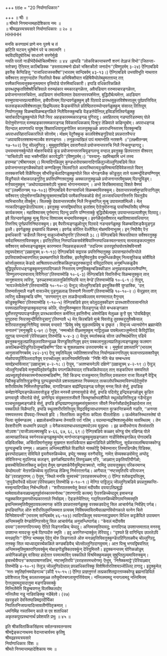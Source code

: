 +++
title = "20 निर्याणाधिकारः"

+++
॥ श्रीः ॥  
॥ श्रीमते निगमान्तमहादेशिकाय नमः ॥  
॥ श्रीमद्रहस्यत्रयसारे निर्याणाधिकारः ॥ २० ॥  
HHHHH  
  
मनसि करणग्रामं प्राणे मनः पुरुषे च तं  
झटिति घटयन् भूतेष्वेनं परे च तमात्मनि ।  
स्वविदविदुषोरित्थं साधारणे सरणेर्मुखे  
नयति परतो नाडीभेदैर्यथोचितमीश्वरः ॥ ४४ ॥इप्पडि ‘‘लोकविक्रान्तचरणौ शरणं तेऽव्रजं विभो’’(जितन्ता-स्तोत्रम्) ऎऩ्ऱिवऩ् काल्बिडिक्क ‘‘हस्तावलम्बनो ह्येको भक्तिक्रीतो जनार्दनः’’(विष्णुदर्मम् ३-२४) ऎऩ्गिऱबडिये इवऩैक् कैप्पिडित्तु ‘‘राजाधिराजस्सर्वेषां’’(भारतम् सान्दिबर्वम् ४३-१३।) ऎऩ्गिऱबडिये उभयविभूति नाथऩाऩ सर्वेश्वरऩ् ताऩुगन्ददॊरु निलत्तिले वैक्क अभिषिक्तैयाऩ महिषियैप्पोलेबहुमतऩाय्त् तऩ् परमैकान्तित्वत्तुक्कनुरूपमाऩ वृत्तियोडे पोरुमिव्वधिकारी। इप्पडि वधिकारिकळिले प्रारब्धदुष्कृतविशेषवैचित्रियाले वरुमहंकार ममकारङ्गळॆऩ्ऩ, अवैयडियाग वरुमपचारङ्गळॆऩ्ऩ, प्रयोजनान्तररुचियॆऩ्ऩ, अदडियाग संभावितमाऩ देवतान्तरस्पर्शमॆऩ्ऩ, बुद्धिदौर्बल्यमॆऩ्ऩ, अदडियाग वरुमुपायान्तरप्रत्याशैयॆऩ्ऩ, इव्वैपरीत्यम् पिऱन्दवर्गळुक्कुम् इवै पिऱवादे प्रारब्धसुकृतविशेषत्तालुम् पूर्वप्रपत्तियिल् फलसङ्कल्पविशेषत्तालुम् छिद्रमिल्लाद कैङ्कर्यत्तिले प्रतिष्ठितराय्प्पोन्दवर्गळुक्कुम् संसारत् तिऩिऩ्ऱुम् निर्याणत्तुक्कु विळम्बाविळम्बङ्गळिले निलैयिरुक्कुम्बडि यॆङ्ङऩेयॆऩ्ऩिल्,इव्विडत्तिलिवर्गळुक्कु चार्वाकादिगळुक्कुप्पोले निलै निऩ्ऱ अहङ्कारममकारङ्गळ् पुगिरादु। अवहितराय् नडप्पारिडरुमाप् पोले यॆऩ्ऱेऩुमॊरुगाल् वरुमहङ्कारममकारङ्गळ् विवेकावधिकळाय् पिऩ्बुऱ्ऱ तॆळिवाले कऴिन्दुबोम्। अपराधङ्गळ् पिऱन्दाल् क्षापणावधि यायुम् शिक्षावधियायुङ्गोलिऩ कालत्तुक्कुळ्ळे अपराधनिस्तारम् पिऱक्कुम्बडि अपराधपरिहाराधिकारत्तिले सॊऩ्ऩोम्। मोक्षम् पॆऱुगैक्कुक् कालविशेषङ्गुऱियादे प्रपन्नराऩरैप्पऱ्ऱ ‘‘अपायाविरतश्शश्वन्माञ्चैव शरणङ्गतः । तनूकृत्याखिलं पापं मामाप्नोति नरश्शनैः ॥’’(लक्ष्मीतन्त्रम् १७-१०२) ऎऩ्ऱु सॊल्लुगिऱदु। मुमुक्षुवायिऴिन् दवऩागैयाले प्रयोजनान्तररुचि निलै निऱ्कवुण्डागादु। उभयभावनर्क्कुप्पोले मोक्षरुचियोडे कूड प्रयोजनान्तररुचियुङ्गलन्दु वन्दाल् इवऩुक्कु हितपरऩाऩ वीश्वरऩ् ‘‘याचितोऽपि सदा भक्तैर्नाहितं कारयेद्धरिः’’(विष्णुदर्मम्।) ‘‘यस्यानु- ग्रहमिच्छामि धनं तस्य हराम्यह’’(श्रीबागवदम्।) मित्यादिगळिलुम् कुण्डधारोपाख्यानादिगळिलुञ्जॊल्लुगिऱबडिये सिल प्रयोजनान्तरङ्गळैक्कॊडादे कण्णऴित्तुम् सिलवऱ्ऱिले अल्पास्थिरत्वदुःखमिश्रत्वादिविवेकत्ताले यिवऩ् तऩक्करुचियै विळैप्पित्तुम् सौभरिकुचेलादिगळुक्कुप्पोले सिल भोगङ्गळैक् कॊडुत्तुत् ताऩे यलमर्न्दुविडप्पण्णियुम् विडुगैयाले मोक्षकालङ्गुऱित्तु प्रपत्तिपण्णिऩवऩुक्कु अक्कालत्तुक्कुळ्ळे प्रयोजनान्तरवैमुख्यम् पिऱन्दुविडुम्। मऱ्ऱैयवऩुक्कुम् ‘‘अथोपायप्रसक्तोऽपि भुक्त्वा भोगाननामयान् । अन्ते विरक्तिमासाद्य विशते वैष्णवं पदं’’(लक्ष्मीतन्त्रम् १७-१०३) ऎऩ्गिऱबडिये वैराग्यावधिये विळम्बमायिरुक्कुम्। देवतान्तरस्पर्शमुण्डायिऱ्ऱागिलुम् सर्वेश्वरऩ् एदेऩुमॊरुनाळिलेश्रुत्युक्तमाऩबडिये परमैकान्तिकळोडे सेर्त्तु लज्जावधियागत्तिरुत्ति यिवऩुडैय व्यभिचारत्तैत् तीर्क्कुम्। सिलर्क्कु देवतान्तरस्पर्शम् निलै निऱ्कुमागिल् मुऩ्बु उपायस्पर्शमिल्लै। मेल् नरकादिगळुमुण्डॆऩ्ऱऱियलाम्। इवऩुक्कु भगवद्विषयत्तिल् कृतांशम् ऎऩ्ऱेऩुमॊरुनाळु पायनिष्पत्तियैप् पण्णिक् कार्यकरमाम्। महाविश्वासम् पूर्णमागप् पिऱन्दु प्रपत्ति पण्णिऩार्क्कु बुद्धिदौर्बल्यमुम् उपायान्तरप्रत्याशैयुम् पिऱवादु। इवै पिऱन्दवर्गळुक्कु मुऩ्बु पिऱन्द विश्वासम् मन्दमायिरुक्कुम्। इवर्गळैयुंसर्वेश्वरऩ् महाविश्वासावधियागत् तिरुत्तिप् पूर्णप्रपत्तिनिष्ठराक्कुम्। इव् वैपरीत्यङ्गळुळॊऩ्ऱुम् पिऱवादे नडन्दवर्गळुक्कु विळम्बादिशङ्कैयुङ्गूड इल्लै। इवर्गळुक्कु इच्छावधि विळम्बम्। इवर्गळ् कोलिऩ वॆल्लैयिल् मोक्षमविनाभूतम्। इन् निष्ठैयैप् पॆऱ्ऱ इव्वधिकारी 'कडैत्तलै यिरुन्दु वाऴुञ्जोम्बरैयुगत्ति'(तिरुमालै ३८।) यॆऩ्गिऱबडिये श्रियःपतियाऩ सर्वेश्वरऩुक्कु सर्वदाभिमतऩायिरुक्कुम्। इवऩ्ऱिऱत्तिल् निरुपाधिकसर्वशेषियाय्निरुपाधिकस्वतन्त्रऩाय् सत्यसङ्कल्पऩुमाऩ सर्वेश्वरऩ् सर्वभयङ्गळुक्कुम् कारणमाऩ निग्रहसङ्कल्पत्तै ‘‘तदधिगम उत्तरपूर्वाघयोरश्लेषविनाशौ तद्वयपदेशात्’’(प्रह्मसूत्रम् ४-१-१३) ऎऩ्गिऱबडिये सद्वारक प्रपत्तिनिष्ठऩुक्कु उपासनप्रारंभत्तिऱ्पोले प्रपत्तिवाक्योच्चारणत्तिल् प्रथमक्षणत्तिले विलक्कि, इवऩैयुमिवऩुडैय वनुबन्धिकळैयुम् नित्यसूरिकळ् कोर्वैयिले कोर्त्तालुमावल् कॆडादे आश्रितापराधराशिकळिलुण्डदुरुक्काट्टादे वयिऱुदारियाय् अनुबन्धिकळुडैय बुद्धिपूर्वापराधङ्गळुक्कुमनुतापादिगळाले निस्तारम् पण्णुविक्कुम्बडिक्कीडाऩ अनुग्रहसङ्कल्पत्तैप्पण्णि, 'विण्णुलगन्दरुवाऩाय् विरैगिऩ्ऱा'(तिरुवाय्मॊऴि १०-६-३) ऩॆऩ्गिऱबडिये यिवऩिसैन्द विळम्बत्तुक्कुत् ताऩ् सानुशयऩाय् त्वरित्तु, 'इरुळ्दरुमाञालत्तुळिऩिप्पिऱवि याऩ् वेण्डे'(तिरुवाय्मॊऴि १०-६-१।) ऩॆऩ्ऱुम्, 'मायञ्जॆय्येलॆऩ्ऩै'(तिरुवाय्मॊऴि १०-१०-२) यॆऩ्ऱुञ् जॊल्लुगिऱबडिये इवऩुक्किसैवै युण्डाक्कि, 'उऩ् तिरुमार्वत्तुमालै नङ्गै वासञ्जॆय् पूङ्गुऴलाळ् तिरुवाणै निऩ्ऩाणै'(तिरुवाय्मॊऴि १०-१०-२।) यॆऩ्ऱुइवऩ् ताऩ् त्वरित्तु वळैक्कुम्बडि पण्णि, 'सरणमागुन् दऩ ताळडैन्दार्क्कॆल्लाम् मरणमाऩाल् वैगुन्दम् कॊडुक्कुम्बिरा'(तिरुवाय्मॊऴि ९-१०-५) ऩॆऩ्गिऱबडिये इवऩ् कोलुदलुक्कीडाग प्रारब्धशरीरावसानत्तिले परमपदप्राप्तियुण्डाक्कुवदागक् कोलि, पॊऩ्ऩुमिरुम्बुमाऩ विलङ्गुगळ् पोले बन्धकङ्गळाऩ पूर्वोत्तरपुण्यपापङ्गळैयुम् प्रारब्धकार्यमाऩ कर्मत्तिल् इवऩिसैन्द अंशमॊऴिय मेलुळ्ळ कूऱ्ऱै युम् 'पोयबिऴैयुम् पुगुदरुवा निऩ्ऱऩवुन्दीयिऩिऱ्ऱूसागु'(तिरुप्पावै ५) मॆऩ् किऱबडिये मुऩ्बे यिवऩोडु तुवक्कऱुत्तुवैक्कैयाल् शरीरपातत्तुक्कुनिऩैप्पिट्ट समयम् वन्दवाऱे ‘‘प्रियेषु स्वेषु सुकृतमप्रियेषु च दुष्कृतं । विसृज्य ध्यानयोगेन ब्रह्माप्येति सनातनं’’(मनुस्म्रुदि ६-७९।) ऎऩ्ऱुम्, 'नम्मऩ्बोले वीऴ्त्तमुक्कुम् नाट्टिलुळ्ळ पावमॆल्लाञ्जुम्मॆऩादे कैविट्टोडित् तूऱुगळ् पाय्न्दऩवे'(पॆरियाऴ्वार् तिरुमॊऴि ५-४-३।) यॆऩ्ऱुम् स्मर्ताक्कळ् सॊऩ्ऩ उपनिषदर्थत्तिऩ् पडिये इवऩुक्कनुकूलप्रातिकूलरायिरुन्दुळ्ळ विरण्डुसिऱगिलुम् इवऩ् पक्कलानुकूल्यप्रातिकूल्यङ्गळुक्कु फलमाग असल्बिळन्देऱिडुगिऱदॆऩ्ऩुम्बडिबण्णि‘‘दिवा च शुक्लपक्षश्च उत्तरायणमेव च । मुमूर्षतां प्रशस्तानि’’(भारतम् आनुसासनिगबर्वम् २४२-३१) ऎऩ्ऱु स्मृतियिलुम् ज्योतिश्शास्त्रत्तिल् निर्याणप्रकरणत्तिलुम् फलान्तरप्रसक्तरैयुम् मोक्षोपायपूर्तियिल्लादारैयुम् पऱ्ऱच्चॊल्लुम् कालनियममिऩ्ऱिक्के ‘‘निशि नेति चेन्न सम्बन्धस्य यावद्देहभावित्वात्’’(प्रह्मसूत्रम् ४-२-१८।) ऎऩ्ऱुम्, ‘‘अतश्चायनेऽपि दक्षिणे’’(प्रह्मसूत्रम् ४-२-१९।) ऎऩ्ऱुञ् जॊल्लुगिऱबडिये मनुष्यपितृदेवर्गळुडैय पगल्गळिलेयादल् रात्रिकळिलेयादल् ताऩ् सङ्कल्पित्त समयत्तिले अप्रच्युतपूर्वसंस्कारमनोरथऩाम्बडिबण्णि, सिऱै किडन्द राजकुमारऩ् तिऱत्तिल् प्रसन्नऩाऩ राजा विलङ्गै वॆट्टिच् चिऱैक्कूडत्तिऩिऩ्ऱुङ्गॊण्डु पुऱप्पडुमाप्पोले प्रशस्ताप्रशस्त नियममऱत् तत्कालोपस्थितमायिरुप्पदेदेऩुमॊरु शरीरविश्लेष निमित्तत्तैयुण्डाक्कि, वागादिगळाऩ बाह्येन्द्रियङ्गळ् पत्तैयुम् मनस् सिले सेर्त्तु, इप्पडिक् कर्मज्ञानेन्द्रियङ्गळॆल्लावत्तोडुङ् गूडिऩ मनस्सै प्राणवायुवोडे सेर्त्तु, इप्पडि पदिऩोऱु इन्द्रियङ्गळोडुम् कूडिऩ प्राणवायुवै जीवऩोडे सेर्त्तु, प्राणेन्द्रिय संयुक्तऩाऩजीवऩै त्रिस्थूणक्षोभदशैयिले स्थूलदेहत्तिऩिऩ्ऱुङ् गडैन्दॆडुत्त पञ्चभूतसूक्ष्मङ्गळोडे सेर्त्तु, इप्पडि इन्द्रियप्राणभूतसूक्ष्मसंयुक्तऩाऩ जीवऩै निसर्गसौहार्दमुडैयहार्दऩाऩ तऩ् पक्कलिले यिळैप्पाऱ्ऱि, इप्पडि स्थूलशरीरत्तिऩिऩ्ऱुम् विद्वदविद्वत्साधारणमाऩ वुत्क्रान्तिक्रमत्तै नडत्ति, ‘‘अनन्ता रश्मयस्तस्य दीपवद्य-स्स्थितो हृदि । सितासिताः कद्रुनीलाः कपिलाः पीतलोहिताः ॥ ऊर्ध्वमेकस्स्थितस्तेषां यो भित्वा सूर्यमण्डलम् । ब्रह्मलोकमतिक्रम्य तेनयाति परां गतिम् ॥ यदस्यान्यद्रश्मिशतमूर्ध्वमेव व्यवस्थितम् । तेन देवशरीराणि सधामानि प्रपद्यते ॥ येनैकरूपाश्चाधस्ताद्रश्मयोऽस्य मृदुप्रभाः । इह कर्मोपभोगाय तैस्संसरति सोऽवशः’’(याजीञवल्क्यस्म्रुदि ४-६६, ६७, ६८, ६९।) ऎऩ्गिऱबडिये कळ्ळर् कॊण्डु पोम् वऴिगळ् पोले आत्मापहारिकळ् स्वर्गनरकङ्गळुक्कुप्पोम् मार्गान्तरङ्गळुक्कुमुखङ्गळाऩ नाडीविशेषङ्गळिल् पोगादबडि वऴिविलक्कि, अर्चिरादिमार्गत्तुक्कु मुखमाऩ शताधिकैयाऩ ब्रह्मनाडियिले प्रवेशिप्पित्तु, सूर्यकरावलम्बियाय्क्कॊण्डु पुऱप्पडुम्बडि पण्णुम्। आऴ्वाऩ् अन्तिमदशैयिले विडायिले नाक्कॊट्टि ऎम्बॆरुमाऩार् तिरुवडिगळैप् पिडिक्क, इवरप्पोदाऴ्वाऩ् सॆवियिले द्वयत्तैयरुळिच्चॆय्य, इप्पेऱु नमक्कु वरुगैयरिदु, नामॆऩ् सॆय्यक्कडवोमॆऩ्ऱु अप्पोदु सेवित्तिरुन्द मुदलिगळ् कलङ्ग, इवर्गळभिप्रायत्तैत् तिरुवुळ्ळम् पऱ्ऱि, 'आऴ्वाऩ् प्रकृतियऱियीर्गळो; इव्वस्थैयिलिवरुक्किदु कर्पूरत् तैयुम् खण्डशर्करैयैयुमिट्टमात्रमऩ्ऱो, नामिदु उपायत्तुक्कुप् परिकरमागच् चॆय्दोमल्लो' मॆऩ्ऱरुळिच्चॆय्य मुदलिगळ् तॆळिन्दु निर्भरराऩार्गळ्। आगैयाल् ‘‘नष्टस्मृतिरपि परित्यजन् देहं’’(वराहपुराणम्।) ऎऩ्ऱुम्,‘‘स्थिते मनसि सुस्वस्थे’’(वराहसरमच्लोगम्।) ऎऩ्गिऱ श्लोकद्वयत्तिलुम्, 'तुप्पुडैयारैयडै वदॆल्ला'(पॆरियाऴ्वार् तिरुमॊऴि ४-१०-१।) मॆऩ्गिऱ पाट्टिलुञ् जॊल्लुगिऱबडिये प्रपन्नऩुक्कन्ति- मस्मृत्यादिगळिल् निर्बन्धमिल्लै। ‘‘शरीरपातसमयेतु केवलं मदीयवैव दययाऽतिप्रबुद्धो मामेवावलोकयन्नप्रच्युतपूर्वसंस्कारमनोरथः’’(शरणागदि कत्यम्) ऎऩ्ऱरुळिच्चॆय्ददुम् इव्वचनङ् गळुक्कविरुद्धमागवॊरुप्रकारत्ताले निर्वाह्यम्। ऎङ्ङऩेयॆऩ्ऩिल्; गद्यत्तिलरुळिच्चॆय्गिऱवन्तिमस्मृति इव्वन्तिमस्मृतियैयुमुपायफलमागक् कोलि प्रपन्नराऩवर्गळुक्कु वरक्कडवदॆऩ्ऱु सिल आचार्यर्गळ् निर्वहिप् पर्गळ्। इप्पडियागिल् ऒरु शरीरत्तिलुमन्तिममाऩ प्रत्ययम् निर्विषयमायिरामैयाल्प्राणवियोगकाले यत्नेन चित्ते विनिवेशयन्ती’’(भारतम् सान्दिबर्वम् ४६-१४३) त्यादिगळिलुम् स्वयत्नसाद्ध्यमाग विधित्त कट्टळैयिले उपायमाग अन्तिमस्मृति वेण्डावॆऩ्गिऱऩवॆऩ्ऱु सिल आचार्यर्गळ् अनुसन्धिप्पार्गळ्। ‘‘केवलं मदीययैव दयया’’(सरणागदिगत्यम्) ऎऩ्ऱिऱे यिङ्गरुळिच् चॆय्ददु। अन्तिमस्मृतियावदु; वागादिगळ् उपशान्तमाऩाल् मनस्सु उपशान्त मावदऱ्कु मुऩ्बे पिऱप्पदॊरु स्मृति । इदु अरुगिरुन्दार्क्कुत् तॆरियादु। ‘‘दृश्यते हि वागिन्द्रिय उपरतेऽपि मनःप्रवृत्तिः’’ ऎऩ्गिऱ भाष्यमुम् ऎदेऩु मॊरु लिङ्गत्ताले ऒरु मनःप्रवृत्तियिवऩुक्कुण्डॆऩ्ऱऱिगिऱवळवैच् चॊल्लुगिऱदु, तऩक्कु सिल व्याध्याद्यवस्थैकळिले कण्डबडियैच् चॊल्सॊल्लुगिऱदागवुमाम्। आऩ पिऩ्बु भगवद्विषयत्तिल् अन्तिमस्मृतिमुक्तरागिऱवर्क्कुम् मोक्षङ्गॊडुक्किऱवर्क्कुन् दॆरियुमित्तऩै। इदुक्कनन्तरम् योगिकळोडुम् अयोगिकळोडुम् वासियऱ हार्दऩाऩ परमात्माविऩ् पक्कलिले विश्रमिक्कुमळवुम् सुषुप्तितुल्यमायिरुक्कुम्। इव्वस्थैयैप्पऱ्ऱ‘‘काष्ठपाषाणसन्निभं, नष्टस्मृतिरपि’’(वराहसरमच्लोगम्) ऎऩ्ऱुम्, 'निऩैक्कमाट्टे'(पॆरियाऴ्वार् तिरुमॊऴि ४-१०-१) ऩॆऩ्ऱुञ् जॊल्लुगिऱदॆऩ्ऱाल् प्रपन्नाधिकारिक्कु विशेषित्तोरतिशयञ्जॊल्लिऱ् ऱागादु। इदुक्कुमेल् ‘‘मत्तः स्मृतिर्ज्ञानमपोहनञ्च’’(कीदै १५-१५।) ऎऩ्गिऱ प्राज्ञऩुणर्त्त तत्प्रकाशितद्वारऩाय्क्कॊण्डु ब्रह्मनाडियिले प्रवेशित्ताल् पिऩ्बु कालतत्त्वमुळ्ळ तऩैयुमॊरुबगलायुणर्त्तियेयाम्। नऩ्ऩिलमामदु नऱ्पगलामदु नऩ्ऩिमित्तम्  
 ऎऩ्ऩलुमामदुयादाऩुमा मङ्गडियवर्क्कु  
 मिऩ्ऩिलैमेऩि विडुम्बयणत्तु विलक्किलदोर्  
 नऩ्ऩिलैया नडु नाडिवऴिक्कु नडैबॆऱवे। (२७)  
दहरकुहरे देवस्तिष्ठन्निषद्वरदीर्घिका  
निपतितनिजापत्यादित्सावतीर्णपितृक्रमात् ।  
धमनिमिह नस्तस्मिन् काले स एव शताधिकां  
अकृतकपुरप्रस्थानार्थं प्रवेशयति प्रभुः ॥ ४५ ॥  
  
इति श्रीकवितार्किकसिंहस्य सर्वतन्त्रस्वतन्त्रस्य  
श्रीमद्वेङ्कटनाथस्य वेदान्ताचार्यस्य कृतिषु  
श्रीमद्रहस्यत्रयसारे  
निर्याणाधिकारः विंशः ॥  
श्रीमते निगमान्तमहादेशिकाय नमः ॥